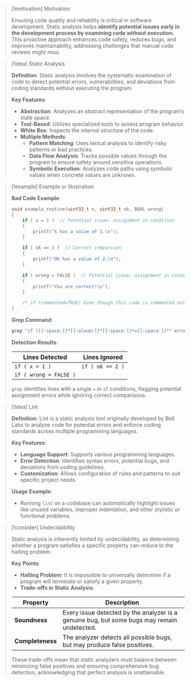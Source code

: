 > [!motivation] Motivation
> 
> Ensuring code quality and reliability is critical in software development. Static analysis helps **identify potential issues early in the development process by examining code without execution.** This proactive approach enhances code safety, reduces bugs, and improves maintainability, addressing challenges that manual code reviews might miss.

> [!idea] Static Analysis
> 
> **Definition**: Static analysis involves the systematic examination of code to detect potential errors, vulnerabilities, and deviations from coding standards without executing the program.
> 
> **Key Features**:
> - **Abstraction**: Analyzes an abstract representation of the program’s state space.
> - **Tool-Based**: Utilizes specialized tools to assess program behavior.
> - **White Box**: Inspects the internal structure of the code.
> - **Multiple Methods**:
>   - **Pattern Matching**: Uses lexical analysis to identify risky patterns or bad practices.
>   - **Data Flow Analysis**: Tracks possible values through the program to ensure safety around sensitive operations.
>   - **Symbolic Execution**: Analyzes code paths using symbolic values when concrete values are unknown.

> [!example] Example or Illustration
> 
> **Bad Code Example**:
> 
> ```c
> void example_routine(uint32_t x, uint32_t ok, BOOL wrong)
> {
>     if ( x = 1 )  // Potential issue: assignment in condition
>     {
>         printf("X has a value of 1.\n");
>     }
> 
>     if ( ok == 2 )  // Correct comparison
>     {
>         printf("OK has a value of 2.\n");
>     }
> 
>     if ( wrong = FALSE )  // Potential issue: assignment in condition
>     {
>         printf("You are correct!\n");
>     }
> 
>     /* if (commented=TRUE) Even though this code is commented out, the error is still shown. */
> }
> ```
> 
> **Grep Command**:
> 
> ```bash
> grep "if ([[:space:]]*[[:alnum:]]*[[:space:]]*=[[:space:]]*" error_files.c
> ```
> 
> **Detection Results**:
> 
> | Lines Detected           | Lines Ignored          |
> |--------------------------|------------------------|
> | `if ( x = 1 )`           | `if ( ok == 2 )`       |
> | `if ( wrong = FALSE )`   |                        |
> 
> `grep` identifies lines with a single `=` in `if` conditions, flagging potential assignment errors while ignoring correct comparisons.

> [!idea] Lint
> 
> **Definition**: Lint is a static analysis tool originally developed by Bell Labs to analyze code for potential errors and enforce coding standards across multiple programming languages.
> 
> **Key Features**:
> - **Language Support**: Supports various programming languages.
> - **Error Detection**: Identifies syntax errors, potential bugs, and deviations from coding guidelines.
> - **Customization**: Allows configuration of rules and patterns to suit specific project needs.
> 
> **Usage Example**:
> - Running `lint` on a codebase can automatically highlight issues like unused variables, improper indentation, and other stylistic or functional problems.

> [!consider] Undecidability
> 
> Static analysis is inherently limited by undecidability, as determining whether a program satisfies a specific property can reduce to the halting problem.
> 
> **Key Points**:
> - **Halting Problem**: It is impossible to universally determine if a program will terminate or satisfy a given property.
> - **Trade-offs in Static Analysis**:
> 
> | Property    | Description                                                        |
> |-------------|--------------------------------------------------------------------|
> | **Soundness** | Every issue detected by the analyzer is a genuine bug, but some bugs may remain undetected. |
> | **Completeness** | The analyzer detects all possible bugs, but may produce false positives.              |
> 
> These trade-offs mean that static analyzers must balance between minimizing false positives and ensuring comprehensive bug detection, acknowledging that perfect analysis is unattainable.

